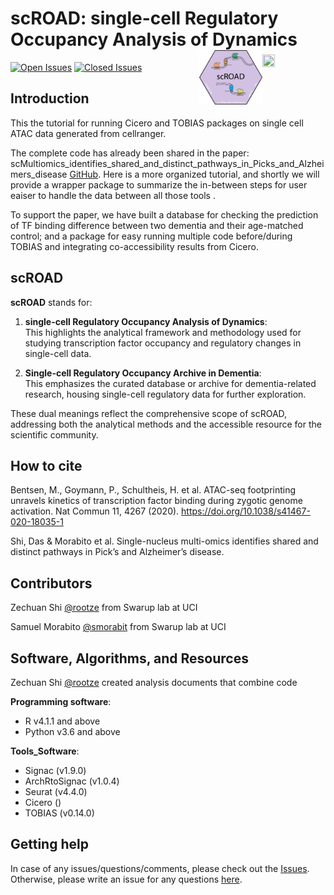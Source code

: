 # scROAD: single-cell Regulatory Occupancy Analysis of Dynamics <img src="images/logo_database.png" align="right" height="20%" width="20%" /> <img src="images/logo.png" align="right" height="20%" width="20%" />

<!-- [![DOI](https://zenodo.org/badge/473458154.svg)](https://zenodo.org/badge/latestdoi/473458154) -->
<!-- [![version](https://img.shields.io/badge/version-1.0.4-red.svg)](https://semver.org) -->
[![Open Issues](https://img.shields.io/github/issues-raw/rootze/scROAD?label=open%20issues&color=yellow)](https://github.com/rootze/scROAD/issues?q=is%3Aopen)
[![Closed Issues](https://img.shields.io/github/issues-closed-raw/rootze/scROAD?label=closed%20issues&color=green)](https://github.com/rootze/scROAD/issues?q=is%3Aclosed)


Introduction
------------

This the tutorial for running Cicero and TOBIAS packages on single cell ATAC data generated from cellranger.

The complete code has already been shared in the paper: scMultiomics_identifies_shared_and_distinct_pathways_in_Picks_and_Alzheimers_disease [GitHub](https://github.com/swaruplabUCI/scMultiomics_identifies_shared_and_distinct_pathways_in_PiDandAD). Here is a more organized tutorial, and shortly we will provide a wrapper package to summarize the in-between steps for user eaiser to handle the data between all those tools .

To support the paper, we have built a database for checking the prediction of TF binding difference between two dementia and their age-matched control; and a package for easy running multiple code before/during TOBIAS and integrating co-accessibility results from Cicero.

scROAD
------------

**scROAD** stands for:

1. **single-cell Regulatory Occupancy Analysis of Dynamics**:  
   This highlights the analytical framework and methodology used for studying transcription factor occupancy and regulatory changes in single-cell data.

2. **Single-cell Regulatory Occupancy Archive in Dementia**:  
   This emphasizes the curated database or archive for dementia-related research, housing single-cell regulatory data for further exploration.

These dual meanings reflect the comprehensive scope of scROAD, addressing both the analytical methods and the accessible resource for the scientific community.


How to cite
------------

Bentsen, M., Goymann, P., Schultheis, H. et al. ATAC-seq footprinting unravels kinetics of transcription factor binding during zygotic genome activation. Nat Commun 11, 4267 (2020). https://doi.org/10.1038/s41467-020-18035-1

Shi, Das & Morabito et al. Single-nucleus multi-omics identifies shared and distinct pathways in Pick’s and Alzheimer’s disease.


Contributors
------------

Zechuan Shi [@rootze](rootze.github.io) from Swarup lab at UCI

Samuel Morabito [@smorabit](https://smorabit.github.io/) from Swarup lab at UCI


Software, Algorithms, and Resources
------------

Zechuan Shi [@rootze](https://github.com/rootze) created analysis documents that combine code

**Programming software**:
- R v4.1.1 and above
- Python v3.6 and above

**Tools_Software**:
- Signac (v1.9.0)
- ArchRtoSignac (v1.0.4)
- Seurat (v4.4.0)
- Cicero ()
- TOBIAS (v0.14.0)

Getting help
------------
In case of any issues/questions/comments, please check out the [Issues](https://github.com/rootze/scROAD/issues). Otherwise, please write an issue for any questions [here](https://github.com/rootze/scROAD/issues).
